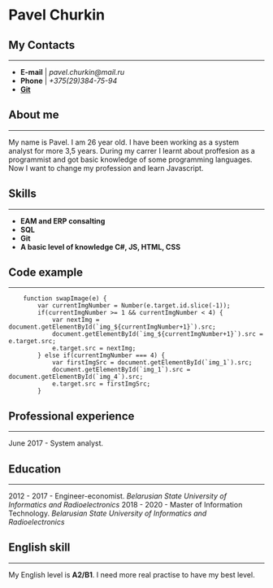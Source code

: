 # Pavel Churkin

## My Contacts

---

- **E-mail** | _pavel.churkin@mail.ru_
- **Phone** | _+375(29)384-75-94_
- **[Git](https://github.com/Insikynwa)**

## About me

---

My name is Pavel. I am 26 year old. I have been working as a system analyst for more 3,5 years. During my carrer I learnt about proffesion as a programmist and got basic knowledge of some programming languages. Now I want to change my profession and learn Javascript.

## Skills

---

- **EAM and ERP consalting**
- **SQL**
- **Git**
- **A basic level of knowledge C#, JS, HTML, CSS**


## Code example

---

```
    function swapImage(e) {
    	var currentImgNumber = Number(e.target.id.slice(-1));
    	if(currentImgNumber >= 1 && currentImgNumber < 4) {
    		var nextImg = document.getElementById(`img_${currentImgNumber+1}`).src;
    		document.getElementById(`img_${currentImgNumber+1}`).src = e.target.src;
    		e.target.src = nextImg;
    	} else if(currentImgNumber === 4) {
    		var firstImgSrc = document.getElementById(`img_1`).src;
    		document.getElementById(`img_1`).src = document.getElementById(`img_4`).src;
			e.target.src = firstImgSrc;
    	}
```

## Professional experience

---

June 2017 - System analyst.

## Education

---

2012 - 2017 - Engineer-economist. _Belarusian State University of Informatics and Radioelectronics_
2018 - 2020 - Master of Information Technology. _Belarusian State University of Informatics and Radioelectronics_

## English skill

---

My English level is **A2/B1**. I need more real practise to have my best level.
